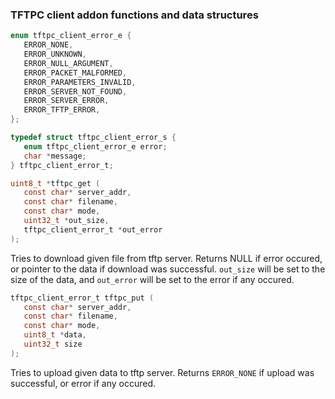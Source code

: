 ### TFTPC client addon functions and data structures
```c
enum tftpc_client_error_e {
   ERROR_NONE,
   ERROR_UNKNOWN,
   ERROR_NULL_ARGUMENT,
   ERROR_PACKET_MALFORMED,
   ERROR_PARAMETERS_INVALID,
   ERROR_SERVER_NOT_FOUND,
   ERROR_SERVER_ERROR,
   ERROR_TFTP_ERROR,
};

typedef struct tftpc_client_error_s {
   enum tftpc_client_error_e error;   
   char *message;
} tftpc_client_error_t;
```
```c
uint8_t *tftpc_get (
   const char* server_addr,
   const char* filename,
   const char* mode,
   uint32_t *out_size,
   tftpc_client_error_t *out_error
);
```
Tries to download given file from tftp server. Returns NULL if error occured, or pointer to the data if download was successful. `out_size` will be set to the size of the data, and `out_error` will be set to the error if any occured.
```c
tftpc_client_error_t tftpc_put (
   const char* server_addr,
   const char* filename,
   const char* mode,
   uint8_t *data,
   uint32_t size
);
```
Tries to upload given data to tftp server. Returns `ERROR_NONE` if upload was successful, or error if any occured.